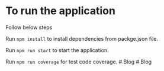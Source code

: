 # To run the application

Follow below steps

Run ```npm install``` to install dependencies from packge.json file.

Run ```npm run start``` to start the application.

Run ```npm run coverage``` for test code coverage.
#   B l o g  
 #   B l o g  
 
